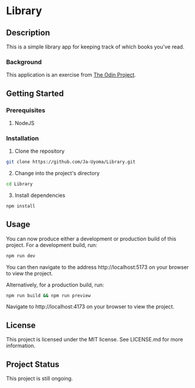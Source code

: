 # Library

## Description

This is a simple library app for keeping track of which books you've read.

### Background

This application is an exercise from [The Odin Project](https://www.theodinproject.com/lessons/node-path-javascript-library).

## Getting Started

### Prerequisites

1. NodeJS

### Installation

1. Clone the repository

```sh
git clone https://github.com/Ja-Uyoma/Library.git
```

2. Change into the project's directory

```sh
cd Library
```

3. Install dependencies

```sh
npm install
```

## Usage

You can now produce either a development or production build of this project. For a development build, run:

```sh
npm run dev
```

You can then navigate to the address http://localhost:5173 on your browser to view the project.

Alternatively, for a production build, run:

```sh
npm run build && npm run preview
```

Navigate to http://localhost:4173 on your browser to view the project.

## License

This project is licensed under the MIT license. See LICENSE.md for more information.

## Project Status

This project is still ongoing.
